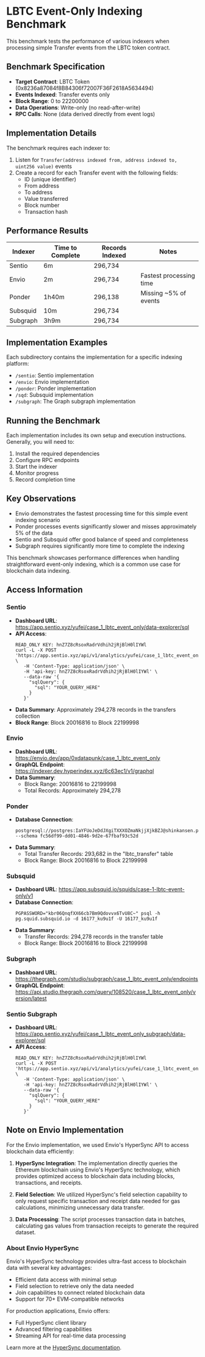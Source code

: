 # LBTC Event-Only Indexing Benchmark

This benchmark tests the performance of various indexers when processing simple Transfer events from the LBTC token contract.

## Benchmark Specification

- **Target Contract**: LBTC Token (0x8236a87084f8B84306f72007F36F2618A5634494)
- **Events Indexed**: Transfer events only
- **Block Range**: 0 to 22200000
- **Data Operations**: Write-only (no read-after-write)
- **RPC Calls**: None (data derived directly from event logs)

## Implementation Details

The benchmark requires each indexer to:
1. Listen for `Transfer(address indexed from, address indexed to, uint256 value)` events
2. Create a record for each Transfer event with the following fields:
   - ID (unique identifier)
   - From address
   - To address
   - Value transferred
   - Block number
   - Transaction hash

## Performance Results

| Indexer  | Time to Complete | Records Indexed | Notes |
|----------|------------------|----------------|-------|
| Sentio   | 6m               | 296,734        | |
| Envio    | 2m               | 296,734        | Fastest processing time |
| Ponder   | 1h40m            | 296,138        | Missing ~5% of events |
| Subsquid | 10m              | 296,734        | |
| Subgraph | 3h9m             | 296,734        | |

## Implementation Examples

Each subdirectory contains the implementation for a specific indexing platform:
- `/sentio`: Sentio implementation 
- `/envio`: Envio implementation
- `/ponder`: Ponder implementation
- `/sqd`: Subsquid implementation
- `/subgraph`: The Graph subgraph implementation

## Running the Benchmark

Each implementation includes its own setup and execution instructions. Generally, you will need to:

1. Install the required dependencies
2. Configure RPC endpoints
3. Start the indexer
4. Monitor progress
5. Record completion time

## Key Observations

- Envio demonstrates the fastest processing time for this simple event indexing scenario
- Ponder processes events significantly slower and misses approximately 5% of the data
- Sentio and Subsquid offer good balance of speed and completeness
- Subgraph requires significantly more time to complete the indexing

This benchmark showcases performance differences when handling straightforward event-only indexing, which is a common use case for blockchain data indexing.

## Access Information

### Sentio
- **Dashboard URL**: https://app.sentio.xyz/yufei/case_1_lbtc_event_only/data-explorer/sql
- **API Access**: 
  ```
  READ_ONLY KEY: hnZ7Z8cRsoxRadrVdhih2jRjBlH0lIYWl
  curl -L -X POST 'https://app.sentio.xyz/api/v1/analytics/yufei/case_1_lbtc_event_only/sql/execute' \
     -H 'Content-Type: application/json' \
     -H 'api-key: hnZ7Z8cRsoxRadrVdhih2jRjBlH0lIYWl' \
     --data-raw '{
       "sqlQuery": {
         "sql": "YOUR_QUERY_HERE"
       }
     }'
  ```
- **Data Summary**: Approximately 294,278 records in the transfers collection
- **Block Range**: Block 20016816 to Block 22199998

### Envio
- **Dashboard URL**: https://envio.dev/app/0xdatapunk/case_1_lbtc_event_only
- **GraphQL Endpoint**: https://indexer.dev.hyperindex.xyz/6c63ec1/v1/graphql
- **Data Summary**: 
  - Block Range: 20016816 to 22199998
  - Total Records: Approximately 294,278

### Ponder
- **Database Connection**:
  ```
  postgresql://postgres:IaYFUoJeDdJXgiTXXXOZmaNkjjXjkBZJ@shinkansen.proxy.rlwy.net:29835/railway
  --schema fc56df99-dd01-4846-9d2e-67fbaf93c52d
  ```
- **Data Summary**:
  - Total Transfer Records: 293,682 in the "lbtc_transfer" table
  - Block Range: Block 20016816 to Block 22199998

### Subsquid
- **Dashboard URL**: https://app.subsquid.io/squids/case-1-lbtc-event-only/v1
- **Database Connection**:
  ```
  PGPASSWORD="kbr06QnqfXX66cb7Bm9Qdovvx6TvU8C~" psql -h pg.squid.subsquid.io -d 16177_ku9u1f -U 16177_ku9u1f
  ```
- **Data Summary**:
  - Transfer Records: 294,278 records in the transfer table
  - Block Range: Block 20016816 to Block 22199998

### Subgraph
- **Dashboard URL**: https://thegraph.com/studio/subgraph/case_1_lbtc_event_only/endpoints
- **GraphQL Endpoint**: https://api.studio.thegraph.com/query/108520/case_1_lbtc_event_only/version/latest

### Sentio Subgraph
- **Dashboard URL**: https://app.sentio.xyz/yufei/case_1_lbtc_event_only_subgraph/data-explorer/sql
- **API Access**:
  ```
  READ_ONLY KEY: hnZ7Z8cRsoxRadrVdhih2jRjBlH0lIYWl
  curl -L -X POST 'https://app.sentio.xyz/api/v1/analytics/yufei/case_1_lbtc_event_only_subgraph/sql/execute' \
     -H 'Content-Type: application/json' \
     -H 'api-key: hnZ7Z8cRsoxRadrVdhih2jRjBlH0lIYWl' \
     --data-raw '{
       "sqlQuery": {
         "sql": "YOUR_QUERY_HERE"
       }
     }'
  ```

## Note on Envio Implementation

For the Envio implementation, we used Envio's HyperSync API to access blockchain data efficiently:

1. **HyperSync Integration**: The implementation directly queries the Ethereum blockchain using Envio's HyperSync technology, which provides optimized access to blockchain data including blocks, transactions, and receipts.

2. **Field Selection**: We utilized HyperSync's field selection capability to only request specific transaction and receipt data needed for gas calculations, minimizing unnecessary data transfer.

3. **Data Processing**: The script processes transaction data in batches, calculating gas values from transaction receipts to generate the required dataset.

### About Envio HyperSync

Envio's HyperSync technology provides ultra-fast access to blockchain data with several key advantages:
- Efficient data access with minimal setup
- Field selection to retrieve only the data needed
- Join capabilities to connect related blockchain data
- Support for 70+ EVM-compatible networks

For production applications, Envio offers:
- Full HyperSync client library
- Advanced filtering capabilities 
- Streaming API for real-time data processing

Learn more at the [HyperSync documentation](https://docs.envio.dev/docs/HyperSync/hypersync-quickstart).

